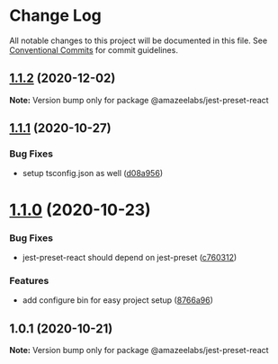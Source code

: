 # Change Log

All notable changes to this project will be documented in this file.
See [Conventional Commits](https://conventionalcommits.org) for commit guidelines.

## [1.1.2](https://github.com/AmazeeLabs/silverback-mono/compare/@amazeelabs/jest-preset-react@1.1.1...@amazeelabs/jest-preset-react@1.1.2) (2020-12-02)

**Note:** Version bump only for package @amazeelabs/jest-preset-react





## [1.1.1](https://github.com/AmazeeLabs/silverback-mono/compare/@amazeelabs/jest-preset-react@1.1.0...@amazeelabs/jest-preset-react@1.1.1) (2020-10-27)


### Bug Fixes

* setup tsconfig.json as well ([d08a956](https://github.com/AmazeeLabs/silverback-mono/commit/d08a9562a550018dcdb003296434c44a8fe6b110))





# [1.1.0](https://github.com/AmazeeLabs/silverback-mono/compare/@amazeelabs/jest-preset-react@1.0.1...@amazeelabs/jest-preset-react@1.1.0) (2020-10-23)


### Bug Fixes

* jest-preset-react should depend on jest-preset ([c760312](https://github.com/AmazeeLabs/silverback-mono/commit/c7603126295592c891189c84e45defce55c06396))


### Features

* add configure bin for easy project setup ([8766a96](https://github.com/AmazeeLabs/silverback-mono/commit/8766a966ef5cfb400a7f99ba5fe74975894f911d))





## 1.0.1 (2020-10-21)

**Note:** Version bump only for package @amazeelabs/jest-preset-react
